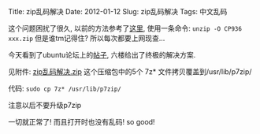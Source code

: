 Title: zip乱码解决
Date: 2012-01-12
Slug: zip乱码解决
Tags: 中文乱码

这个问题困扰了很久, 以前的方法参考了[这里](http://thiger.blog.hexun.com/46569055_d.html), 使用一条命令:
`unzip -O CP936 xxx.zip`
但是谁tm记得住? 所以每次都要上网现查...

今天看到了ubuntu论坛上的[帖子](http://forum.ubuntu.org.cn/viewtopic.php?f=122&t=301951), 六楼给出了终极的解决方案. 

见附件: [zip乱码解决.zip](../images/zip%E4%B9%B1%E7%A0%81%E8%A7%A3%E5%86%B3/zip%E4%B9%B1%E7%A0%81%E8%A7%A3%E5%86%B3.zip) 
这个压缩包中的5个 7z* 文件拷贝覆盖到/usr/lib/p7zip/

代码:
`sudo cp 7z* /usr/lib/p7zip/`

注意以后不要升级p7zip

一切就正常了! 而且打开时也没有乱码! so good!

